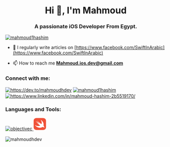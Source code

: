 <h1 align="center">Hi 👋, I'm Mahmoud</h1>
<h3 align="center">A passionate iOS Developer From Egypt.</h3>

<p align="left"> <a href="https://twitter.com/mahmoud1hashim" target="blank"><img src="https://img.shields.io/twitter/follow/mahmoud1hashim?logo=twitter&style=for-the-badge" alt="mahmoud1hashim" /></a> </p>

- 📝 I regularly write articles on [https://www.facebook.com/SwiftInArabic](https://www.facebook.com/SwiftInArabic)

- 📫 How to reach me **Mahmoud.ios.dev@gmail.com**

<h3 align="left">Connect with me:</h3>
<p align="left">
<a href="https://dev.to/https://dev.to/mahmoudhdev" target="blank"><img align="center" src="https://raw.githubusercontent.com/rahuldkjain/github-profile-readme-generator/master/src/images/icons/Social/devto.svg" alt="https://dev.to/mahmoudhdev" height="30" width="40" /></a>
<a href="https://twitter.com/mahmoud1hashim" target="blank"><img align="center" src="https://raw.githubusercontent.com/rahuldkjain/github-profile-readme-generator/master/src/images/icons/Social/twitter.svg" alt="mahmoud1hashim" height="30" width="40" /></a>
<a href="https://linkedin.com/in/https://www.linkedin.com/in/mahmoud-hashim-2b5519170/" target="blank"><img align="center" src="https://raw.githubusercontent.com/rahuldkjain/github-profile-readme-generator/master/src/images/icons/Social/linked-in-alt.svg" alt="https://www.linkedin.com/in/mahmoud-hashim-2b5519170/" height="30" width="40" /></a>
</p>

<h3 align="left">Languages and Tools:</h3>
<p align="left"> <a href="https://developer.apple.com/library/archive/documentation/Cocoa/Conceptual/ProgrammingWithObjectiveC/Introduction/Introduction.html" target="_blank" rel="noreferrer"> <img src="https://www.vectorlogo.zone/logos/apple_objectivec/apple_objectivec-icon.svg" alt="objectivec" width="40" height="40"/> </a> <a href="https://developer.apple.com/swift/" target="_blank" rel="noreferrer"> <img src="https://raw.githubusercontent.com/devicons/devicon/master/icons/swift/swift-original.svg" alt="swift" width="40" height="40"/> </a> </p>

<p><img align="center" src="https://github-readme-stats.vercel.app/api/top-langs?username=mahmoudhdev&show_icons=true&locale=en&layout=compact" alt="mahmoudhdev" /></p>

